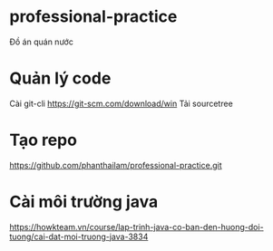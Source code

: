 # professional-practice
Đồ án quán nước

# Quản lý code
Cài git-cli https://git-scm.com/download/win
Tải sourcetree 

# Tạo repo
https://github.com/phanthailam/professional-practice.git

# Cài môi trường java
https://howkteam.vn/course/lap-trinh-java-co-ban-den-huong-doi-tuong/cai-dat-moi-truong-java-3834